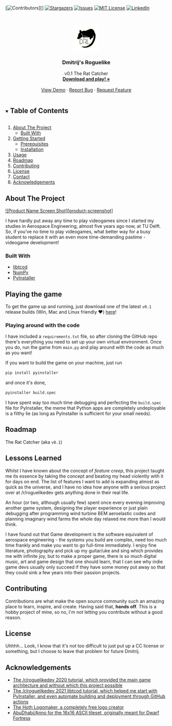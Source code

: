 <!--
*** Thanks for checking out the Best-README-Template. If you have a suggestion
*** that would make this better, please fork the repo and create a pull request
*** or simply open an issue with the tag "enhancement".
*** Thanks again! Now go create something AMAZING! :D
***
***
***
*** To avoid retyping too much info. Do a search and replace for the following:
*** dsmordasov, dmitrijs_roguelike, twitter_handle, d.s.mordasov@protonmail.com, Dmitrij's Roguelike, v0.1 The Rat Catcher
-->



<!-- PROJECT SHIELDS -->
<!--
*** I'm using markdown "reference style" links for readability.
*** Reference links are enclosed in brackets [ ] instead of parentheses ( ).
*** See the bottom of this document for the declaration of the reference variables
*** for contributors-url, forks-url, etc. This is an optional, concise syntax you may use.
*** https://www.markdownguide.org/basic-syntax/#reference-style-links
-->
[![Contributors][contributors-shield]][]
[![Stargazers][stars-shield]][stars-url]
[![Issues][issues-shield]][issues-url]
[![MIT License][license-shield]][license-url]
[![LinkedIn][linkedin-shield]](www.linkedin.com/in/dsmordasov)



<!-- PROJECT LOGO -->
<br />
<p align="center">
  <a href="https://github.com/dsmordasov/dmitrijs_roguelike">
    <img src=".github/game_logo.jpg" alt="Logo" width="80" height="80">
  </a>

  <h3 align="center">Dmitrij's Roguelike</h3>

  <p align="center">
    v0.1 The Rat Catcher
    <br />
    <a href="https://github.com/dsmordasov/dmitrijs_roguelike"><strong>Download and play! »</strong></a>
    <br />
    <br />
    <a href="https://github.com/dsmordasov/dmitrijs_roguelike">View Demo</a>
    ·
    <a href="https://github.com/dsmordasov/dmitrijs_roguelike/issues">Report Bug</a>
    ·
    <a href="https://github.com/dsmordasov/dmitrijs_roguelike/issues">Request Feature</a>
  </p>
</p>



<!-- TABLE OF CONTENTS -->
<details open="open">
  <summary><h2 style="display: inline-block">Table of Contents</h2></summary>
  <ol>
    <li>
      <a href="#about-the-project">About The Project</a>
      <ul>
        <li><a href="#built-with">Built With</a></li>
      </ul>
    </li>
    <li>
      <a href="#getting-started">Getting Started</a>
      <ul>
        <li><a href="#prerequisites">Prerequisites</a></li>
        <li><a href="#installation">Installation</a></li>
      </ul>
    </li>
    <li><a href="#usage">Usage</a></li>
    <li><a href="#roadmap">Roadmap</a></li>
    <li><a href="#contributing">Contributing</a></li>
    <li><a href="#license">License</a></li>
    <li><a href="#contact">Contact</a></li>
    <li><a href="#acknowledgements">Acknowledgements</a></li>
  </ol>
</details>



<!-- ABOUT THE PROJECT -->
## About The Project

[![Product Name Screen Shot][product-screenshot]](https://example.com)

I have hardly put away any time to play videogames since I started my studies in Aerospace Engineering, almost five years ago now, at TU Delft. So, if you've no time to play videogames, what better way for a busy student to replace it with an even more time-demanding pastime - videogame development!


### Built With

* [libtcod](https://github.com/libtcod/libtcod)
* [NumPy](https://numpy.org/)
* [PyInstaller](https://www.pyinstaller.org/)


<!-- GETTING STARTED -->
## Playing the game

To get the game up and running, just download one of the latest `v0.1` release builds (Win, Mac and Linux friendly :heart:) [here]()! 

### Playing around with the code

I have included a `requirements.txt` file, so after cloning the GitHub repo there's everything you need to set up your own virtual environment. Once you do, run the game from `main.py` and play around with the code as much as you want! 

 If you want to build the game on your machine, just run
 ```sh
 pip install pyinstaller
 ```
 and once it's done, 
 ```sh
 pyinstaller build.spec
 ```
 I have spent way too much time debugging and perfecting the `build.spec` file for PyInstaller, the meme that Python apps are completely undeployable is a filthy lie (as long as PyInstaller is sufficient for your small needs).

<!-- ROADMAP -->
## Roadmap

 The Rat Catcher (aka `v0.1`)

## Lessons Learned
Whilst I have known about the concept of _feature creep_, this project taught me its essence by taking the concept and beating my head violently with it for days on end. The list of features I want to add is expanding almost as quick as the universe, and I have no idea how anyone with a serious project over at /r/roguelikedev gets anything done in their real life. 

An hour (or two, although usually few) spent once every evening improving another game system, designing the player experience or just plain debugging after programming wind turbine BEM aeroelastic codes and planning imaginary wind farms the whole day relaxed me more than I would think.

I have found out that Game development is the software equivalent of aerospace engineering - the systems you build are complex, need too much time frankly and make you want to go full-time immediately. I enjoy fine literature, photography and pick up my guitar/uke and sing which provides me with infinite joy, but to make a proper game, there is so much digital music, art and game design that one should learn, that I can see why indie game devs usually only succeed if they have some money put away so that they could sink a few years into their passion projects.  

 

<!-- CONTRIBUTING -->
## Contributing

Contributions are what make the open source community such an amazing place to learn, inspire, and create. Having said that, **hands off**. This is a hobby project of mine, so no, I'm not letting you contribute without a good reason.

<!-- LICENSE -->
## License

Uhhhh... Look, I know that it's not too difficult to just put up a CC license or something, but I choose to leave that problem for future Dmitrij.

<!-- ACKNOWLEDGEMENTS -->
## Acknowledgements

* [The /r/roguelikedev 2020 tutorial, which provided the main game architecture and without which this project possible](http://rogueliketutorials.com/tutorials/tcod/v2/)
* [The /r/roguelikedev 2021 libtcod tutorial, which helped me start with PyInstaller, and even automate building and deployment through GitHub actions](https://libtcod.github.io/tutorials/python/2021/)
* [The Hoth Logomaker, a completely free logo creator](https://logomaker.thehoth.com)
* [AbuDhabi/Anno for the 16x16 ASCII tileset, originally meant for Dwarf Fortress](https://dwarffortresswiki.org/index.php/Tileset_repository#16.C3.9716)





<!-- MARKDOWN LINKS & IMAGES -->
<!-- https://www.markdownguide.org/basic-syntax/#reference-style-links -->
[contributors-shield]: https://img.shields.io/github/contributors/dsmordasov/repo.svg?style=for-the-badge
[contributors-url]: https://github.com/dsmordasov/dmitrijs_roguelike/graphs/contributors
[forks-shield]: https://img.shields.io/github/forks/dsmordasov/repo.svg?style=for-the-badge
[forks-url]: https://github.com/dsmordasov/dmitrijs_roguelike/network/members
[stars-shield]: https://img.shields.io/github/stars/dsmordasov/repo.svg?style=for-the-badge
[stars-url]: https://github.com/dsmordasov/dmitrijs_roguelike/stargazers
[issues-shield]: https://img.shields.io/github/issues/dsmordasov/repo.svg?style=for-the-badge
[issues-url]: https://github.com/dsmordasov/dmitrijs_roguelike/issues
[license-shield]: https://img.shields.io/github/license/dsmordasov/repo.svg?style=for-the-badge
[license-url]: https://github.com/dsmordasov/dmitrijs_roguelike/blob/master/LICENSE.txt
[linkedin-shield]: https://img.shields.io/badge/-LinkedIn-black.svg?style=for-the-badge&logo=linkedin&colorB=555
[linkedin-url]: https://linkedin.com/in/dsmordasov